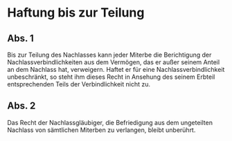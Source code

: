 # Haftung bis zur Teilung



## Abs. 1

 Bis zur Teilung des Nachlasses kann jeder Miterbe die Berichtigung der Nachlassverbindlichkeiten aus dem Vermögen, das er außer seinem Anteil an dem Nachlass hat, verweigern. Haftet er für eine Nachlassverbindlichkeit unbeschränkt, so steht ihm dieses Recht in Ansehung des seinem Erbteil entsprechenden Teils der Verbindlichkeit nicht zu.

## Abs. 2

 Das Recht der Nachlassgläubiger, die Befriedigung aus dem ungeteilten Nachlass von sämtlichen Miterben zu verlangen, bleibt unberührt. 

